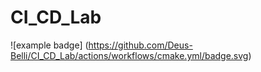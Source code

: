 # CI_CD_Lab
![example badge]
(https://github.com/Deus-Belli/CI_CD_Lab/actions/workflows/cmake.yml/badge.svg)
